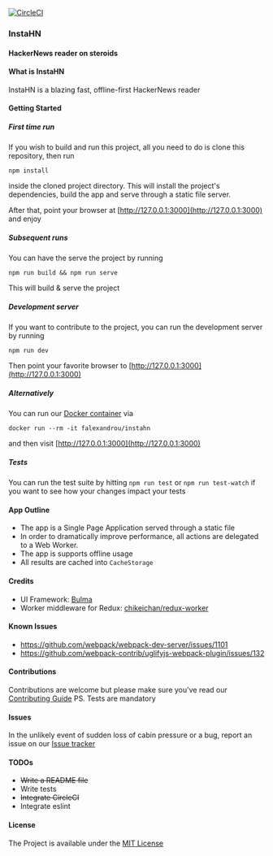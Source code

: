 [![CircleCI](https://circleci.com/gh/falexandrou/instahn.svg?style=svg)](https://circleci.com/gh/falexandrou/instahn)

### InstaHN
#### HackerNews reader on steroids

#### What is InstaHN
InstaHN is a blazing fast, offline-first HackerNews reader

#### Getting Started

##### First time run
If you wish to build and run this project, all you need to do is clone this repository, then run
```
npm install
```
inside the cloned project directory. This will install the project's dependencies, build the app and serve through a static file server.

After that, point your browser at [http://127.0.0.1:3000](http://127.0.0.1:3000) and enjoy

##### Subsequent runs
You can have the serve the project by running
```
npm run build && npm run serve
```
This will build & serve the project

##### Development server
If you want to contribute to the project, you can run the development server by running
```
npm run dev
```
Then point your favorite browser to [http://127.0.0.1:3000](http://127.0.0.1:3000)

##### Alternatively
You can run our [Docker container](https://hub.docker.com/r/falexandrou/instahn/) via
```
docker run --rm -it falexandrou/instahn
```
and then visit [http://127.0.0.1:3000](http://127.0.0.1:3000)

##### Tests
You can run the test suite by hitting `npm run test` or `npm run test-watch` if you want to see how your changes impact your tests

#### App Outline
- The app is a Single Page Application served through a static file
- In order to dramatically improve performance, all actions are delegated to a Web Worker.
- The app is supports offline usage
- All results are cached into `CacheStorage`

#### Credits
- UI Framework: [Bulma](https://bulma.io)
- Worker middleware for Redux: [chikeichan/redux-worker](https://github.com/chikeichan/redux-worker)

#### Known Issues
- https://github.com/webpack/webpack-dev-server/issues/1101
- https://github.com/webpack-contrib/uglifyjs-webpack-plugin/issues/132

#### Contributions
Contributions are welcome but please make sure you've read our [Contributing Guide](https://github.com/falexandrou/instahn/blob/master/CONTRIBUTING.md)
PS. Tests are mandatory

#### Issues
In the unlikely event of sudden loss of cabin pressure or a bug, report an issue on our [Issue tracker](https://github.com/falexandrou/instahn/issues)

#### TODOs
- ~~Write a README file~~
- Write tests
- ~~Integrate CircleCI~~
- Integrate eslint

#### License
The Project is available under the [MIT License](https://en.wikipedia.org/wiki/MIT_License)

